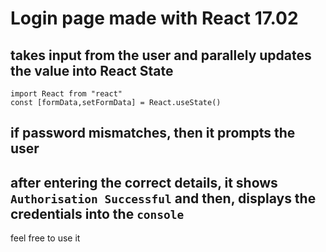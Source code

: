 # Login page made with React 17.02

## takes input from the user and parallely updates the value into React State
 
```
import React from "react"
const [formData,setFormData] = React.useState()	
```

## if password mismatches, then it prompts the user

## after entering the correct details, it shows ```Authorisation Successful``` and then, displays the credentials into the ```console```




feel free to use it 

